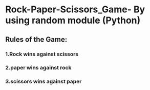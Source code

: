 # Rock-Paper-Scissors_Game- By using random module (Python)
## Rules of the Game: 
### 1.Rock wins against scissors 
### 2.paper wins against rock
### 3.scissors wins against paper
